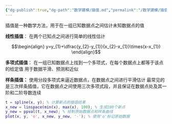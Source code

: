 ```yaml
---
{"dg-publish":true,"dg-path":"数学建模/插值.md","permalink":"/数学建模/插值/","dgPassFrontmatter":true,"noteIcon":"","created":"2024-07-05T18:00:52.706+08:00","updated":"2024-07-05T18:23:22.512+08:00"}
---
```


插值是一种数学方法，用于在一组已知数据点之间估计未知数据点的值

**线性插值**：
在两个已知点之间进行简单的线性估计

$$\begin{align}
y=y_{1}+\dfrac{y_{2}-y_{1}}{x_{2}-x_{1}}\times(x-x_{1})
\end{align}$$

**多项式插值**：
在一组已知数据点上找到一个多项式，在每个数据点上都等于该点的给定值
用于数据平滑、预测和近似

**样条插值：**
使用分段多项式来逼近数据点，在数据点之间进行平滑估计
最常见的是三次样条插值，它在数据点之间使用三次多项式段，并且保证在数据点处及其一阶和二阶导数连续

```matlab
t = spline(x, y); % 计算新点的插值结果 
x_new = linspace(min(x), max(x), 100); % 生成100个新点 
y_new = ppval(t, x_new); % 绘制原始数据点和样条曲线 
plot(x, y, 'o', x_new, y_new, '-'); % 使用'o'标记原始数据
```


